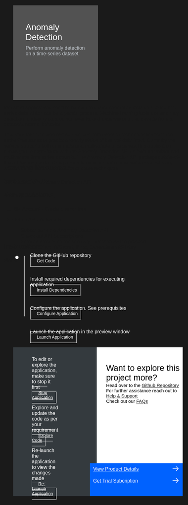 <html>
<head>
<meta name="viewport" content="width=device-width, initial-scale=1">
<style>
  html,
  div,
  body {
    background-color: #1a1a1a;
    font-family: 'IBM Plex Sans', sans-serif;
    font-size: 16px;
    outline: none;
  }
  body {
    font-family: Helvetica, sans-serif;
  }
  /* The actual timeline (the vertical ruler) */
  .timeline {
    position: relative;
    max-width: 1200px;
    margin: 0 auto;
    margin-left: 50px;
  }
  .content p {
    margin: 0px;
  }
  .content .afterbutton
  {
    padding-top: 16px;
  }
  /* The actual timeline (the vertical ruler) */
  .timeline::after {
    content: '';
    position: absolute;
    width: 1px;
    background-color: white;
    top: 15px;
    bottom: 80px;
    left: 18px;
    margin-left: -2px;
  }
  /* Container around content */
  .container {
    padding: 0px 0px;
    width: 70%;
    align-content: left;
    margin: 0px 0px 0px 0px;
    margin-left: 25px;
    margin-top: 32px;
  }
  /* The circles on the timeline */
  .container::after {
    content: '';
    position: absolute;
    width: 10px;
    height: 10px;
    right: -6px;
    background-color: white;
    border: 0px solid #FF9F55;
    top: 15px;
    border-radius: 50%;
    z-index: 1;
    margin: 0px 0px 0px 0px;
  }
  /* Place the container to the left */
  .left {
    left: 0px;
  }
  /* Place the container to the right */
  .right {
    left: 0px;
  }
  /* Add arrows to the left container (pointing right) */
  .left::before {
    content: " ";
    height: 0;
    top: 22px;
    width: 0;
    z-index: 1;
    right: 30px;
    border: medium solid white;
    border-width: 10px 0 10px 10px;
    border-color: transparent transparent transparent white;
  }
  /* Fix the circle for containers on the right side */
  .right::after {
    left: -13px;
  }
  /* The actual content */
  .content {
    padding: 5px 10px;
    color: white;
    background: transparent;
  }
  .button.is-dark.is-medium {
    font-family: 'IBM Plex Sans', sans-serif;
    background: transparent;
    border-color: white;
    color: #fff;
    border: 1px solid white;
    padding: 10px;
    padding-left: 20px;
    margin-bottom: 13px;
    border-radius: 0px;
    min-width: 180px;
    font-size: 14px;
    text-align: left;
    min-height: 48px;
    margin: 0px;
    justify-content:left;
  }
  .button.is-dark.is-medium:hover {
    font-family: 'IBM Plex Sans', sans-serif;
    background-color: #2a67f5;
    border-color: white;
    color: #fff;
    text-decoration: none;
  }
  .footer {
    display: flex;
    background-color: #343A3E;
    margin-top: 20px;
    padding: 0px;
    max-width: 1200px;
    margin-left: 30px;
    margin-right: 30px;
  }
  .github-icon {
    min-height: 100%;
    min-width: 100%;
    object-fit: cover;
    object-position: 250% 100px;
    opacity: 15%;
    bottom: 15px;
  }
  .image-content {
    padding: 5px 10px;
    background: transparent;
    color: black;
    position: absolute;
    font-size: 27px;
  }
  .image-div {
    position: relative;
    background-color: white;
    min-width: 50%;
    background-image: linear-gradient(rgba(255,255,255,0.9), rgba(255,255,255,0.9)), url("https://raw.githubusercontent.com/IBM/Developer-Playground/master/didact/images/github.svg");
    background-position: -50% 60px;
    background-repeat: no-repeat;
    padding-top: 20px;
    padding-left: 20px;
  }
  .image-btn {
    position: absolute;
    right: 0;
    bottom: 0%;
    background-color: #0062FF;
    width: 300px;
    padding: 0px;
    padding-bottom: 20px;
  }
  .image-link span 
  {
    float: right;
    font-size: 32px;
    padding-right: 20px;
  }
  .image-btn .image-link:hover
  {   
    text-decoration: none;
    color: white;
    background-color: #0353E9;
  }
  .image-btn  a:hover
  {
    text-decoration: none;
    color: white;
  }
  .image-link {
    color: white;
    display: block;
    padding: 5px 10px 5px 10px;
    line-height: 28px;
    font-size: 16px;
  }
  .header
  {
    background-image: url('https://raw.githubusercontent.com/IBM/Developer-Playground/master/didact/images/anomaly.jpeg');
    background-position: right;
    width: 95%;
    min-height: 70px;
    display: inline-block;
    margin-top: 20px;
    margin-bottom: 20px;
    margin-left: 30px;
    margin-right: 30px;
    max-width: 1200px;
    background-repeat: no-repeat;
    background-size: 700px 500px;
  }
  .header .right-content
  {
    float: left;
    width: 50%;
    background-color: #525252;
    min-height: 270px;
    font-size: 16px;
  }
  .header .right-content h4
  {
    background: none;
    color:  #C1C7CD;
    padding-left: 25px;
    padding-right: 25px;
  }
  .header .right-content div
  {
    background: none;
    color:  #C1C7CD;
    padding-left: 15px;
    padding-right: 25px;
    font-size: 16px;
    margin-bottom: 10px;
  }
  .header .right-content ul
  {
    margin: 0px;
    margin-left: 25px;
    margin-bottom: 10px;
    line-height: 16px;
  }
  .container a
  {
     color: #BE95FF;
    background-color: transparent;
    text-decoration: none;
  }
  .container a:visited
  {
    color: #8C43FC;
    background-color: transparent;
    text-decoration: none;
  }
  .apptitle
  {
    margin-left: 25px;
    margin-top: 20px;
    margin-bottom: 0px;
    font-size: 28px;
    color: white;
  }
  .subheading
  {
    margin-left: 25px;
    margin-top: 0px;
    margin-bottom: 0px;
    font-size: 16px;
    color: #c1c7cd;
  }
  .no-hover:hover
  {
    background-color: #A6C8FF !important;
  }
  .section{
    margin-top: 5px;
    margin-bottom:-50px;
  }
  a:hover{
      color: #A6C8FF;
      text-decoration: underline;
  }
  a:visited{
      color: #BE95FF;
  }
</style>
</head>
<body>
  <div class="header">
      <div class="right-content" style="padding-top:35px;">
        <div class="apptitle" style="font-size: 28px; color: white;"> 
    Anomaly Detection 
  </div>
  <div class="subheading">
    Perform anomaly detection on a time-series dataset
  </div>
     </div>
   </div>
    <div class="section" style="font-size:16px; margin-top:-20px">
  <p>Industrial applications need to be able to detect anomalies from unlabelled time series data which can be a painful process.  Machine learning tools use anomaly detection to identify data points, events, and observations that deviate from a dataset’s normal behavior</p>
  <p>This anomaly detection API service can help users detect anomalies from the entire time series or predict anomaly status of the last data input. Currently the service supports both univariate and multivariate time series.This application allows you to experiment with the Anomaly Detection API on both univariate and multivariate time series datasets. The Anomaly Detection API packages state-of-the-art techniques for doing anomaly detection for a time-series dataset along with a unified framework to access these techniques</p>
  </div>
   <div class="section">
    <p style="font-size:24px">Learning Resources</p>
    <div class="content-">
      <a href="https://developer.ibm.com/learningpaths/get-started-anomaly-detection-api/">Get Started with Anomaly Detection API</a></br>
    </div>
   </div>
   <div class="section">
      <p style="font-size:24px">Included APIs</p>
      <div class="content-">
          <p><a href="https://developer.ibm.com/apis/catalog/ai4industry--anomaly-detection-product/Introduction">Anomaly Detection API</p>
      </div>
   </div>
   <div class="section">
   <p style="font-size:24px">Pre-requisites</p>
    <div class="content-">
    <ol>
    <li><p>IBM Account - <a href="https://ibm.com/registration?cm_sp=ibmdev--developer-sandbox--cloudreg">Create</a> one for free</p></li>
    <li>Obtain API credentials </li>
    <ul>
    <li>Subscribe to the Anomaly Detection API</li>
    <li>Check out API Subscriptions</li>
    <li>Select subscription for Anomaly Detection API to proceed</li>
    <li>Get the Client ID/Secret, if not, Generate an API Key</li>
    </ul>
    </ol>
    </div>
   </div>
    <div class="section">
   <p style="font-size:24px">Instructions</p>
   <p style="margin-bottom:10px;">Please follow all the below steps in proper sequence</p>
   </div>
   <div class="timeline">
      <div class="container right" style="margin-top:0px;padding-top:0px;">
         <div class="content">
            <p>Clone the GitHub repository</p>
            <a class="button is-dark is-medium" title="Get the Code" href="didact://?commandId=extension.sendToTerminal&text=AnomalyDetection%7Cclone%7Canomaly|git%20clone%20-b%20anomaly%20https://github.com/IBM/Developer-Playground.git%20${CHE_PROJECTS_ROOT}/anomaly">Get Code</a>
         </div>
      </div>
      <div class="container right">
         <div class="content">
            <p>Install required dependencies for executing application
            </p>
            <a class="button is-dark is-medium" title="Build the Application" href="didact://?commandId=extension.sendToTerminal&text=AnomalyDetection%7Cbuild%7Canomaly|cd%20${CHE_PROJECTS_ROOT}/anomaly%20%26%26%20npm%20install%20--production">Install Dependencies</a>
         </div>
      </div>
      <div class="container right">
         <div class="content">
            <p>Configure the application. See prerequisites</p>
            </p>
            <a class="button is-dark is-medium" title="Open the File" href="didact://?commandId=extension.openFile&text=AnomalyDetection%7Cconfigure-application%7C${CHE_PROJECTS_ROOT}/anomaly/.env">Configure Application</a>
         </div>
      </div>
      <div class="container right">
         <div class="content">
            <p>Launch the application in the preview window</p>
            <a class="button is-dark is-medium" title="Launch the Application" href="didact://?commandId=extension.sendToTerminal&text=AnomalyDetection%7Claunch%7Canomaly|cd%20${CHE_PROJECTS_ROOT}/anomaly/%20%26%26%20npm%20run%20server">Launch Application</a>
         </div>
      </div>
   </div>
   <div class="footer" style="margin-left:30px;">
      <div class="content" style="padding:30px;padding-left:60px;margin-right:95px;padding-bottom:0px;">
         <p>To edit or explore the application, make sure to stop it first</p>
         <a class="button is-dark is-medium" title="Stop Application" href="didact://?commandId=vscode.didact.sendNamedTerminalCtrlC&text=anomaly">Stop Application</a>
         <p class="afterbutton">Explore and update the code as per your requirement</p>
         <a class="button is-dark is-medium" title="Explore the Code" href="didact://?commandId=extension.openFile&text=AnomalyDetection%7Cexplore-code%7C${CHE_PROJECTS_ROOT}/anomaly/src/App.js">Explore Code</a>
         <p class="afterbutton ">Re-launch the application to view the changes made</p>
         <a class="button is-dark is-medium" title="Re-Launch the Application" href="didact://?commandId=extension.sendToTerminal&text=AnomalyDetection%7Cre-launch%7Canomaly|cd%20${CHE_PROJECTS_ROOT}/anomaly%20%26%26%20npm%20install%20--only=dev%20%26%26%20rm%20-rf%20build%20%26%26%20npm%20run%20build%20%26%26%20npm%20run%20server">Re-Launch Application</a>
      </div>
      <div class="image-div">
         <p class="image-content">Want to explore this project more?
            <span style="font-size:15px;margin-top:0px;display:block;">Head over to the <a href="https://github.com/IBM/Developer-Playground/tree/anomaly" target="_blank">Github Repository</a></span>
            <span style="font-size:15px;margin-top:0px;display:block;">For further assistance reach out to <a href="https://github.com/IBM/Technology-Sandbox-Support/issues/new/choose" target="_blank"> Help & Support</a></span>
            <span style="font-size:15px;margin-top:0px;display:block;">Check out our <a href="https://github.com/IBM/Technology-Sandbox-Support/blob/main/technology-sandbox-faq.html" target="_blank">FAQs</a></span>
         </p>
         <div class="image-btn">
            <a class="image-link" href="didact://?commandId=extension.openURL&text=anomaly%7Cview-product-details%7Chttps://www.ibm.com/products
               " target="_blank">
               View Product Details 
               <span>
                  <svg style="position: absolute; right: 10px;" fill="#ffffff" focusable="false" preserveAspectRatio="xMidYMid meet" xmlns="http://www.w3.org/2000/  svg" width="25" height="25" viewBox="0 0 32 32" aria-hidden="true">
                     <path d="M18 6L16.6 7.4 24.1 15 3 15 3 17 24.1 17 16.6 24.6 18 26 28 16z"></path>
                     <title>Arrow right</title>
                  </svg>
               </span>
            </a>
            <a class="image-link" href="didact://?commandId=extension.openURL&text=anomaly%7Cget-trial-subscription%7Chttps://www.ibm.com/account/reg/us-en/signup?formid=urx-51009" target="_blank">
               Get Trial Subcription 
               <span>
                  <svg style="position: absolute; right: 10px;" fill="#ffffff" focusable="false" preserveAspectRatio="xMidYMid meet" xmlns="http://www.w3.org/2000/  svg" width="25" height="25" viewBox="0 0 32 32" aria-hidden="true">
                     <path d="M18 6L16.6 7.4 24.1 15 3 15 3 17 24.1 17 16.6 24.6 18 26 28 16z"></path>
                     <title>Arrow right</title>
                  </svg>
               </span>
            </a>
            <a class="image-link no-hover"></a>
         </div>
      </div>
   </div>
   <br><br>
</body>
</html>